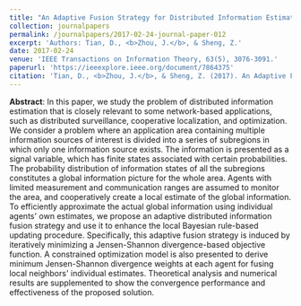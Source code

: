 ```yaml
---
title: "An Adaptive Fusion Strategy for Distributed Information Estimation Over Cooperative Multi-Agent Networks"
collection: journalpapers
permalink: /journalpapers/2017-02-24-journal-paper-012
excerpt: 'Authors: Tian, D., <b>Zhou, J.</b>, & Sheng, Z.'
date: 2017-02-24
venue: 'IEEE Transactions on Information Theory, 63(5), 3076-3091.'
paperurl: 'https://ieeexplore.ieee.org/document/7864375'
citation: 'Tian, D., <b>Zhou, J.</b>, & Sheng, Z. (2017). An Adaptive Fusion Strategy for Distributed Information Estimation Over Cooperative Multi-Agent Networks. IEEE Transactions on Information Theory, 63(5), 3076-3091.'
---
```


**Abstract**: In this paper, we study the problem of distributed information estimation that is closely relevant to some network-based applications, such as distributed surveillance, cooperative localization, and optimization. We consider a problem where an application area containing multiple information sources of interest is divided into a series of subregions in which only one information source exists. The information is presented as a signal variable, which has finite states associated with certain probabilities. The probability distribution of information states of all the subregions constitutes a global information picture for the whole area. Agents with limited measurement and communication ranges are assumed to monitor the area, and cooperatively create a local estimate of the global information. To efficiently approximate the actual global information using individual agents' own estimates, we propose an adaptive distributed information fusion strategy and use it to enhance the local Bayesian rule-based updating procedure. Specifically, this adaptive fusion strategy is induced by iteratively minimizing a Jensen-Shannon divergence-based objective function. A constrained optimization model is also presented to derive minimum Jensen-Shannon divergence weights at each agent for fusing local neighbors' individual estimates. Theoretical analysis and numerical results are supplemented to show the convergence performance and effectiveness of the proposed solution.
